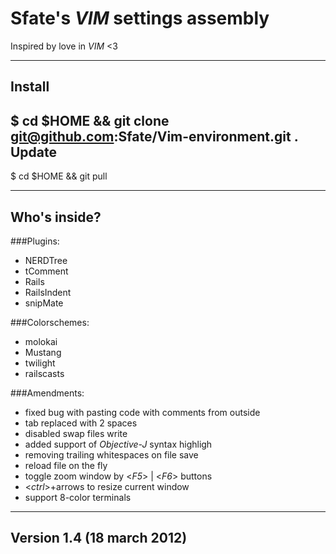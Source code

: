 Sfate's *VIM* settings assembly
================================
Inspired by love in *VIM* <3

-------------------------
Install
-------------------------
$ cd $HOME && git clone git@github.com:Sfate/Vim-environment.git .
Update
-------------------------
$ cd $HOME && git pull

-------------------------
Who's inside?
-------------------------
###Plugins:

* NERDTree
* tComment
* Rails
* RailsIndent
* snipMate

###Colorschemes:

* molokai
* Mustang
* twilight
* railscasts

###Amendments:

* fixed bug with pasting code with comments from outside
* tab replaced with 2 spaces
* disabled swap files write
* added support of *Objective-J* syntax highligh
* removing trailing whitespaces on file save
* reload file on the fly
* toggle zoom window by <*F5*> | <*F6*> buttons
* <*ctrl*>+arrows to resize current window
* support 8-color terminals

-------------------------
Version 1.4 (18 march 2012)
-------------------------

